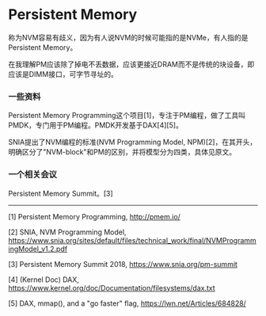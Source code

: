 # Persistent Memory

称为NVM容易有歧义，因为有人说NVM的时候可能指的是NVMe，有人指的是Persistent Memory。

在我理解PM应该除了掉电不丢数据，应该更接近DRAM而不是传统的块设备，即应该是DIMM接口，可字节寻址的。


### 一些资料

Persistent Memory Programming这个项目[1]，专注于PM编程，做了工具叫PMDK，专门用于PM编程。PMDK开发基于DAX[4][5]。


SNIA提出了NVM编程的标准(NVM Programming Model, NPM)[2]，在其开头，明确区分了"NVM-block"和PM的区别，并将模型分为四类，具体见原文。

### 一个相关会议

Persistent Memory Summit。[3]

---

[1] Persistent Memory Programming, http://pmem.io/

[2] SNIA, NVM Programming Model, https://www.snia.org/sites/default/files/technical_work/final/NVMProgrammingModel_v1.2.pdf

[3] Persistent Memory Summit 2018, https://www.snia.org/pm-summit

[4] (Kernel Doc) DAX, https://www.kernel.org/doc/Documentation/filesystems/dax.txt

[5] DAX, mmap(), and a "go faster" flag, https://lwn.net/Articles/684828/